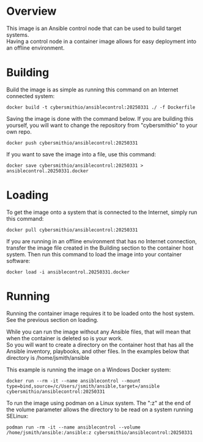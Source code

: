 # Overview
This image is an Ansible control node that can be used to build target systems.  
Having a control node in a container image allows for easy deployment into an offline environment.



# Building
Build the image is as simple as running this command on an Internet connected system:
```
docker build -t cybersmithio/ansiblecontrol:20250331 ./ -f Dockerfile
```

Saving the image is done with the command below.  If you are building this yourself,
you will want to change the repository from "cybersmithio" to your own repo.
```
docker push cybersmithio/ansiblecontrol:20250331
```

If you want to save the image into a file, use this command:
```
docker save cybersmithio/ansiblecontrol:20250331 > ansiblecontrol.20250331.docker
```


# Loading
To get the image onto a system that is connected to the Internet, simply run this command:
```
docker pull cybersmithio/ansiblecontrol:20250331
```

If you are running in an offline environment that has no Internet connection, transfer the image file created in the Building section to the container host system.
Then run this command to load the image into your container software:
```
docker load -i ansiblecontrol.20250331.docker
```

# Running
Running the container image requires it to be loaded onto the host system.  See the previous section on loading.

While you can run the image without any Ansible files, that will mean that when the container is deleted so is your work.  
So you will want to create a directory on the container host that has all the Ansible inventory, playbooks, and other files.
In the examples below that directory is /home/jsmith/ansible

This example is running the image on a Windows Docker system:
```
docker run --rm -it --name ansiblecontrol --mount type=bind,source=/c/Users/jsmith/ansible,target=/ansible cybersmithio/ansiblecontrol:20250331
```

To run the image using podman on a Linux system.  The ":z" at the end of the volume parameter allows the directory to be read on a system running SELinux:
```
podman run -rm -it --name ansiblecontrol --volume /home/jsmith/ansible:/ansible:z cybersmithio/ansiblecontrol:20250331
```

